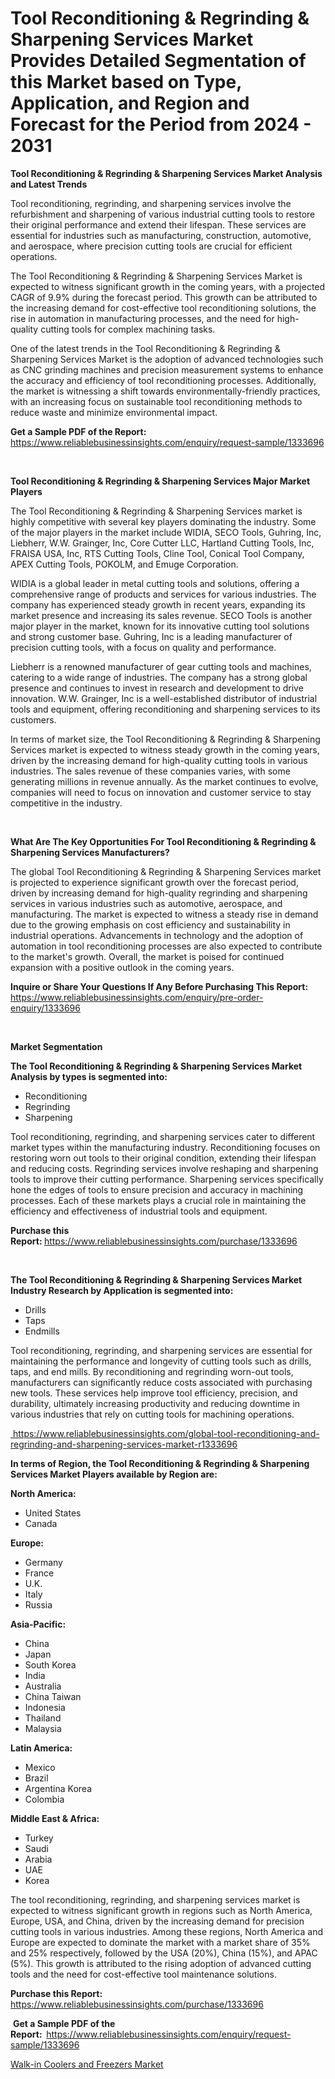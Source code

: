 <p><h1>Tool Reconditioning & Regrinding & Sharpening Services Market Provides Detailed Segmentation of this Market based on Type, Application, and Region and Forecast for the Period from 2024 - 2031</h1></p><p><strong>Tool Reconditioning & Regrinding & Sharpening Services Market Analysis and Latest Trends</strong></p>
<p><p>Tool reconditioning, regrinding, and sharpening services involve the refurbishment and sharpening of various industrial cutting tools to restore their original performance and extend their lifespan. These services are essential for industries such as manufacturing, construction, automotive, and aerospace, where precision cutting tools are crucial for efficient operations.</p><p>The Tool Reconditioning & Regrinding & Sharpening Services Market is expected to witness significant growth in the coming years, with a projected CAGR of 9.9% during the forecast period. This growth can be attributed to the increasing demand for cost-effective tool reconditioning solutions, the rise in automation in manufacturing processes, and the need for high-quality cutting tools for complex machining tasks.</p><p>One of the latest trends in the Tool Reconditioning & Regrinding & Sharpening Services Market is the adoption of advanced technologies such as CNC grinding machines and precision measurement systems to enhance the accuracy and efficiency of tool reconditioning processes. Additionally, the market is witnessing a shift towards environmentally-friendly practices, with an increasing focus on sustainable tool reconditioning methods to reduce waste and minimize environmental impact.</p></p>
<p><strong>Get a Sample PDF of the Report:&nbsp;</strong> <a href="https://www.reliablebusinessinsights.com/enquiry/request-sample/1333696">https://www.reliablebusinessinsights.com/enquiry/request-sample/1333696</a></p>
<p>&nbsp;</p>
<p><strong>Tool Reconditioning & Regrinding & Sharpening Services Major Market Players</strong></p>
<p><p>The Tool Reconditioning & Regrinding & Sharpening Services market is highly competitive with several key players dominating the industry. Some of the major players in the market include WIDIA, SECO Tools, Guhring, Inc, Liebherr, W.W. Grainger, Inc, Core Cutter LLC, Hartland Cutting Tools, Inc, FRAISA USA, Inc, RTS Cutting Tools, Cline Tool, Conical Tool Company, APEX Cutting Tools, POKOLM, and Emuge Corporation.</p><p>WIDIA is a global leader in metal cutting tools and solutions, offering a comprehensive range of products and services for various industries. The company has experienced steady growth in recent years, expanding its market presence and increasing its sales revenue. SECO Tools is another major player in the market, known for its innovative cutting tool solutions and strong customer base. Guhring, Inc is a leading manufacturer of precision cutting tools, with a focus on quality and performance.</p><p>Liebherr is a renowned manufacturer of gear cutting tools and machines, catering to a wide range of industries. The company has a strong global presence and continues to invest in research and development to drive innovation. W.W. Grainger, Inc is a well-established distributor of industrial tools and equipment, offering reconditioning and sharpening services to its customers.</p><p>In terms of market size, the Tool Reconditioning & Regrinding & Sharpening Services market is expected to witness steady growth in the coming years, driven by the increasing demand for high-quality cutting tools in various industries. The sales revenue of these companies varies, with some generating millions in revenue annually. As the market continues to evolve, companies will need to focus on innovation and customer service to stay competitive in the industry.</p></p>
<p>&nbsp;</p>
<p><strong>What Are The Key Opportunities For Tool Reconditioning & Regrinding & Sharpening Services Manufacturers?</strong></p>
<p><p>The global Tool Reconditioning & Regrinding & Sharpening Services market is projected to experience significant growth over the forecast period, driven by increasing demand for high-quality regrinding and sharpening services in various industries such as automotive, aerospace, and manufacturing. The market is expected to witness a steady rise in demand due to the growing emphasis on cost efficiency and sustainability in industrial operations. Advancements in technology and the adoption of automation in tool reconditioning processes are also expected to contribute to the market's growth. Overall, the market is poised for continued expansion with a positive outlook in the coming years.</p></p>
<p><strong>Inquire or Share Your Questions If Any Before Purchasing This Report:</strong> <a href="https://www.reliablebusinessinsights.com/enquiry/pre-order-enquiry/1333696">https://www.reliablebusinessinsights.com/enquiry/pre-order-enquiry/1333696</a></p>
<p>&nbsp;</p>
<p><strong>Market Segmentation</strong></p>
<p><strong>The Tool Reconditioning & Regrinding & Sharpening Services Market Analysis by types is segmented into:</strong></p>
<p><ul><li>Reconditioning</li><li>Regrinding</li><li>Sharpening</li></ul></p>
<p><p>Tool reconditioning, regrinding, and sharpening services cater to different market types within the manufacturing industry. Reconditioning focuses on restoring worn out tools to their original condition, extending their lifespan and reducing costs. Regrinding services involve reshaping and sharpening tools to improve their cutting performance. Sharpening services specifically hone the edges of tools to ensure precision and accuracy in machining processes. Each of these markets plays a crucial role in maintaining the efficiency and effectiveness of industrial tools and equipment.</p></p>
<p><strong>Purchase this Report:&nbsp;</strong><a href="https://www.reliablebusinessinsights.com/purchase/1333696">https://www.reliablebusinessinsights.com/purchase/1333696</a></p>
<p>&nbsp;</p>
<p><strong>The Tool Reconditioning & Regrinding & Sharpening Services Market Industry Research by Application is segmented into:</strong></p>
<p><ul><li>Drills</li><li>Taps</li><li>Endmills</li></ul></p>
<p><p>Tool reconditioning, regrinding, and sharpening services are essential for maintaining the performance and longevity of cutting tools such as drills, taps, and end mills. By reconditioning and regrinding worn-out tools, manufacturers can significantly reduce costs associated with purchasing new tools. These services help improve tool efficiency, precision, and durability, ultimately increasing productivity and reducing downtime in various industries that rely on cutting tools for machining operations.</p></p>
<p><a href="https://www.reliablebusinessinsights.com/global-tool-reconditioning-and-regrinding-and-sharpening-services-market-r1333696">&nbsp;https://www.reliablebusinessinsights.com/global-tool-reconditioning-and-regrinding-and-sharpening-services-market-r1333696</a></p>
<p><strong>In terms of Region, the Tool Reconditioning & Regrinding & Sharpening Services Market Players available by Region are:</strong></p>
<p>
    <p> <strong> North America: </strong>
        <ul>
            <li>United States</li>
            <li>Canada</li>
        </ul>
        </p> 
    <p> <strong> Europe: </strong>
        <ul>
            <li>Germany</li>
            <li>France</li>
            <li>U.K.</li>
            <li>Italy</li>
            <li>Russia</li>
        </ul>
        </p> 
    <p> <strong> Asia-Pacific: </strong>
        <ul>
            <li>China</li>
            <li>Japan</li>
            <li>South Korea</li>
            <li>India</li>
            <li>Australia</li>
            <li>China Taiwan</li>
            <li>Indonesia</li>
            <li>Thailand</li>
            <li>Malaysia</li>
        </ul>
        </p> 
    <p> <strong> Latin America: </strong>
        <ul>
            <li>Mexico</li>
            <li>Brazil</li>
            <li>Argentina Korea</li>
            <li>Colombia</li>
        </ul>
        </p> 
    <p> <strong> Middle East & Africa: </strong>
        <ul>
            <li>Turkey</li>
            <li>Saudi</li>
            <li>Arabia</li>
            <li>UAE</li>
            <li>Korea</li>
        </ul>
    </p>
    </p>
<p><p>The tool reconditioning, regrinding, and sharpening services market is expected to witness significant growth in regions such as North America, Europe, USA, and China, driven by the increasing demand for precision cutting tools in various industries. Among these regions, North America and Europe are expected to dominate the market with a market share of 35% and 25% respectively, followed by the USA (20%), China (15%), and APAC (5%). This growth is attributed to the rising adoption of advanced cutting tools and the need for cost-effective tool maintenance solutions.</p></p>
<p><strong>Purchase this Report: </strong><a href="https://www.reliablebusinessinsights.com/purchase/1333696">https://www.reliablebusinessinsights.com/purchase/1333696</a></p>
<p>&nbsp;<strong>Get a Sample PDF of the Report:&nbsp;&nbsp;</strong><a href="https://www.reliablebusinessinsights.com/enquiry/request-sample/1333696">https://www.reliablebusinessinsights.com/enquiry/request-sample/1333696</a></p>
<p><strong></strong></p>
<p><p><a href="https://github.com/belaayi865/Market-Research-Report-List-1/blob/main/walk-in-coolers-and-freezers-market.md">Walk-in Coolers and Freezers Market</a></p></p>
